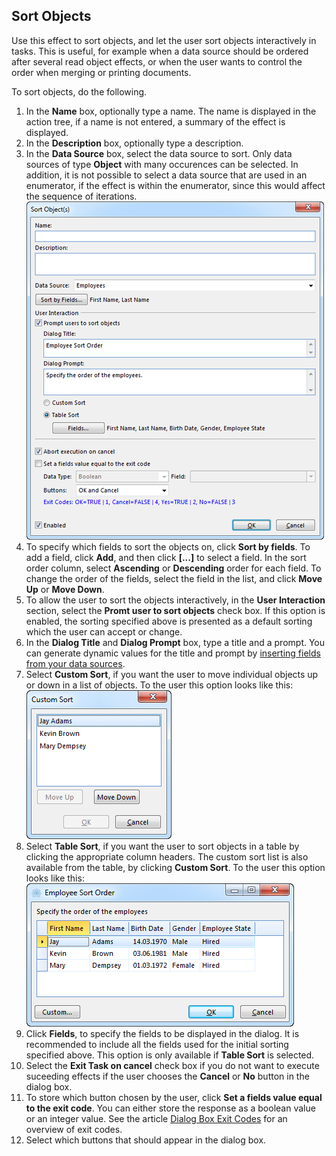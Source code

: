 ## Sort Objects

Use this effect to sort objects, and let the user sort objects interactively in tasks. This is useful, for example when a data source should be ordered after several read object effects, or when the user wants to control the order when merging or printing documents.

To sort objects, do the following.

1.  In the **Name** box, optionally type a name. The name is displayed in the action tree, if a name is not entered, a summary of the effect is displayed.
2.  In the **Description** box, optionally type a description.
3.  In the **Data Source** box, select the data source to sort. Only data sources of type **Object** with many occurences can be selected. In addition, it is not possible to select a data source that are used in an enumerator, if the effect is within the enumerator, since this would affect the sequence of iterations.  
    ![IDA487F60B1FF74C66.png](media/IDA487F60B1FF74C66.png)
4.  To specify which fields to sort the objects on, click **Sort by fields**. To add a field, click **Add**, and then click **[...]** to select a field. In the sort order column, select **Ascending** or **Descending** order for each field. To change the order of the fields, select the field in the list, and click **Move Up** or **Move Down**.
5.  To allow the user to sort the objects interactively, in the **User Interaction** section, select the **Promt user to sort objects** check box. If this option is enabled, the sorting specified above is presented as a default sorting which the user can accept or change.
6.  In the **Dialog Title** and **Dialog Prompt** box, type a title and a prompt. You can generate dynamic values for the title and prompt by [inserting fields from your data sources](../generate-dynamic-values-for-text-fields.md "Generate Dynamic Values for Text Fields").
7.  Select **Custom Sort**, if you want the user to move individual objects up or down in a list of objects. To the user this option looks like this:  
    ![ID406D248ABBCC413C.png](media/ID406D248ABBCC413C.png)
8.  Select **Table Sort**, if you want the user to sort objects in a table by clicking the appropriate column headers. The custom sort list is also available from the table, by clicking **Custom Sort**. To the user this option looks like this:  
    ![ID84006EEA422A4C0D.png](media/ID84006EEA422A4C0D.png)
9.  Click **Fields**, to specify the fields to be displayed in the dialog. It is recommended to include all the fields used for the initial sorting specified above. This option is only available if **Table Sort** is selected.
10.  Select the **Exit Task on cancel** check box if you do not want to execute suceeding effects if the user chooses the **Cancel** or **No** button in the dialog box.
11.  To store which button chosen by the user, click **Set a fields value equal to the exit code**. You can either store the response as a boolean value or an integer value. See the article [Dialog Box Exit Codes](../../../../../dialog-box-exit-codes.md "Dialog Box Exit Codes") for an overview of exit codes.
12.  Select which buttons that should appear in the dialog box.
